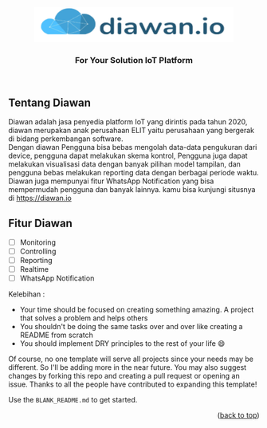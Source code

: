 

<div align="center">
  <a href="https://github.com/github_username/repo_name">
    <img src="image/logo.png" alt="Logo" width="400" height="70">
  </a>
  </div>
  <h3 align="center">For Your Solution IoT Platform</h3>
  <br>
  
<!-- ABOUT THE PROJECT -->
## Tentang Diawan



Diawan adalah jasa penyedia platform IoT yang dirintis pada tahun 2020, diawan merupakan anak perusahaan ELIT yaitu perusahaan yang bergerak di bidang perkembangan software.<br>
Dengan diawan Pengguna bisa bebas mengolah data-data pengukuran dari device, pengguna dapat melakukan skema kontrol, Pengguna juga dapat melakukan visualisasi data dengan banyak pilihan model tampilan, dan pengguna bebas melakukan reporting data dengan berbagai periode waktu. Diawan juga mempunyai fitur WhatsApp Notification yang bisa mempermudah pengguna dan banyak lainnya.
kamu bisa kunjungi situsnya di https://diawan.io

## Fitur Diawan

- [ ] Monitoring
- [ ] Controlling
- [ ] Reporting
- [ ] Realtime 
- [ ] WhatsApp Notification

Kelebihan :
* Your time should be focused on creating something amazing. A project that solves a problem and helps others
* You shouldn't be doing the same tasks over and over like creating a README from scratch
* You should implement DRY principles to the rest of your life :smile:

Of course, no one template will serve all projects since your needs may be different. So I'll be adding more in the near future. You may also suggest changes by forking this repo and creating a pull request or opening an issue. Thanks to all the people have contributed to expanding this template!

Use the `BLANK_README.md` to get started.

<p align="right">(<a href="#readme-top">back to top</a>)</p>

